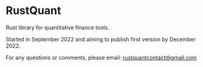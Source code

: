 # RustQuant

Rust library for quantitative finance tools.

Started in September 2022 and aiming to publish first version by December 2022.

For any questions or comments, please email: rustquantcontact@gmail.com
